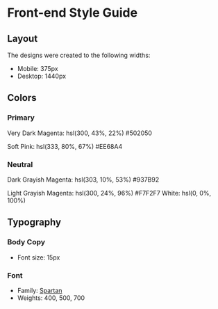 # Front-end Style Guide

## Layout

The designs were created to the following widths:

- Mobile: 375px
- Desktop: 1440px

## Colors

### Primary

Very Dark Magenta: hsl(300, 43%, 22%) #502050

Soft Pink: hsl(333, 80%, 67%) #EE68A4

### Neutral

Dark Grayish Magenta: hsl(303, 10%, 53%) \#937B92

Light Grayish Magenta: hsl(300, 24%, 96%) #F7F2F7
White: hsl(0, 0%, 100%)

## Typography

### Body Copy

- Font size: 15px

### Font

- Family: [Spartan](https://fonts.google.com/specimen/Spartan)
- Weights: 400, 500, 700
